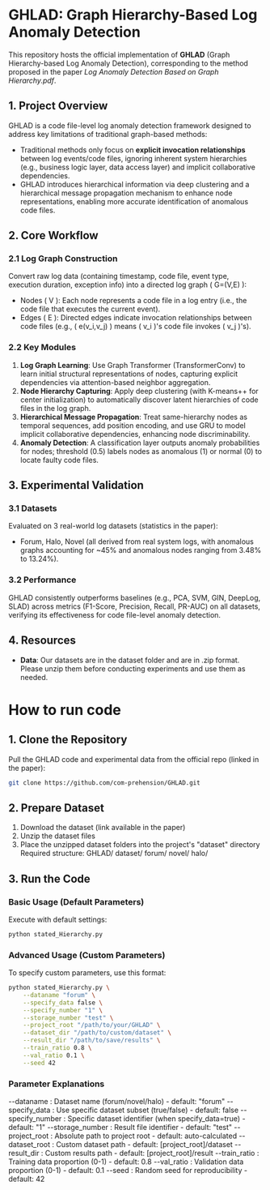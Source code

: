 # GHLAD: Graph Hierarchy-Based Log Anomaly Detection
This repository hosts the official implementation of **GHLAD** (Graph Hierarchy-based Log Anomaly Detection), corresponding to the method proposed in the paper *Log Anomaly Detection Based on Graph Hierarchy.pdf*.


## 1. Project Overview
GHLAD is a code file-level log anomaly detection framework designed to address key limitations of traditional graph-based methods:  
- Traditional methods only focus on **explicit invocation relationships** between log events/code files, ignoring inherent system hierarchies (e.g., business logic layer, data access layer) and implicit collaborative dependencies.  
- GHLAD introduces hierarchical information via deep clustering and a hierarchical message propagation mechanism to enhance node representations, enabling more accurate identification of anomalous code files.


## 2. Core Workflow
### 2.1 Log Graph Construction
Convert raw log data (containing timestamp, code file, event type, execution duration, exception info) into a directed log graph \( G=(V,E) \):  
- Nodes \( V \): Each node represents a code file in a log entry (i.e., the code file that executes the current event).  
- Edges \( E \): Directed edges indicate invocation relationships between code files (e.g., \( e(v_i,v_j) \) means \( v_i \)'s code file invokes \( v_j \)'s).

### 2.2 Key Modules
1. **Log Graph Learning**: Use Graph Transformer (TransformerConv) to learn initial structural representations of nodes, capturing explicit dependencies via attention-based neighbor aggregation.  
2. **Node Hierarchy Capturing**: Apply deep clustering (with K-means++ for center initialization) to automatically discover latent hierarchies of code files in the log graph.  
3. **Hierarchical Message Propagation**: Treat same-hierarchy nodes as temporal sequences, add position encoding, and use GRU to model implicit collaborative dependencies, enhancing node discriminability.  
4. **Anomaly Detection**: A classification layer outputs anomaly probabilities for nodes; threshold (0.5) labels nodes as anomalous (1) or normal (0) to locate faulty code files.


## 3. Experimental Validation
### 3.1 Datasets
Evaluated on 3 real-world log datasets (statistics in the paper):  
- Forum, Halo, Novel (all derived from real system logs, with anomalous graphs accounting for ~45% and anomalous nodes ranging from 3.48% to 13.24%).

### 3.2 Performance
GHLAD consistently outperforms baselines (e.g., PCA, SVM, GIN, DeepLog, SLAD) across metrics (F1-Score, Precision, Recall, PR-AUC) on all datasets, verifying its effectiveness for code file-level anomaly detection.


## 4. Resources
- **Data**: Our datasets are in the dataset folder and are in .zip format. Please unzip them before conducting experiments and use them as needed.

# How to run code

## 1. Clone the Repository
Pull the GHLAD code and experimental data from the official repo (linked in the paper):
```bash
git clone https://github.com/com-prehension/GHLAD.git
```

## 2. Prepare Dataset
1. Download the dataset (link available in the paper)
2. Unzip the dataset files
3. Place the unzipped dataset folders into the project's "dataset" directory
   Required structure:
   GHLAD/
      dataset/
          forum/
          novel/
          halo/


## 3. Run the Code

### Basic Usage (Default Parameters)
Execute with default settings:
```bash
python stated_Hierarchy.py
```


### Advanced Usage (Custom Parameters)
To specify custom parameters, use this format:
```bash
python stated_Hierarchy.py \
    --dataname "forum" \
    --specify_data false \
    --specify_number "1" \
    --storage_number "test" \
    --project_root "/path/to/your/GHLAD" \
    --dataset_dir "/path/to/custom/dataset" \
    --result_dir "/path/to/save/results" \
    --train_ratio 0.8 \
    --val_ratio 0.1 \
    --seed 42
```


### Parameter Explanations
--dataname        : Dataset name (forum/novel/halo) - default: "forum"
--specify_data    : Use specific dataset subset (true/false) - default: false
--specify_number  : Specific dataset identifier (when specify_data=true) - default: "1"
--storage_number  : Result file identifier - default: "test"
--project_root    : Absolute path to project root - default: auto-calculated
--dataset_root     : Custom dataset path - default: [project_root]/dataset
--result_dir      : Custom results path - default: [project_root]/result
--train_ratio     : Training data proportion (0-1) - default: 0.8
--val_ratio       : Validation data proportion (0-1) - default: 0.1
--seed            : Random seed for reproducibility - default: 42


